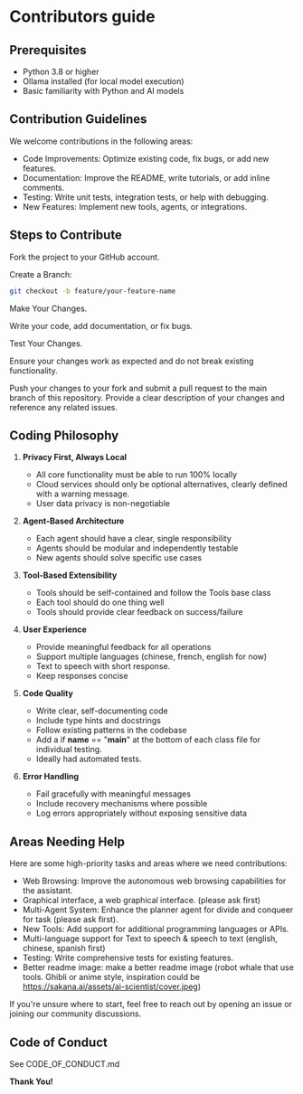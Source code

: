 # Contributors guide

## Prerequisites

- Python 3.8 or higher
- Ollama installed (for local model execution)
- Basic familiarity with Python and AI models

## Contribution Guidelines

We welcome contributions in the following areas:

- Code Improvements: Optimize existing code, fix bugs, or add new features.
- Documentation: Improve the README, write tutorials, or add inline comments.
- Testing: Write unit tests, integration tests, or help with debugging.
- New Features: Implement new tools, agents, or integrations.

## Steps to Contribute

Fork the project to your GitHub account.

Create a Branch:

```bash
git checkout -b feature/your-feature-name
```

Make Your Changes.

Write your code, add documentation, or fix bugs.

Test Your Changes.

Ensure your changes work as expected and do not break existing functionality.

Push your changes to your fork and submit a pull request to the main branch of this repository. Provide a clear description of your changes and reference any related issues.

## Coding Philosophy

1. **Privacy First, Always Local**
   - All core functionality must be able to run 100% locally
   - Cloud services should only be optional alternatives, clearly defined with a warning message.
   - User data privacy is non-negotiable

2. **Agent-Based Architecture**
   - Each agent should have a clear, single responsibility
   - Agents should be modular and independently testable
   - New agents should solve specific use cases

3. **Tool-Based Extensibility**
   - Tools should be self-contained and follow the Tools base class
   - Each tool should do one thing well
   - Tools should provide clear feedback on success/failure

4. **User Experience**
   - Provide meaningful feedback for all operations
   - Support multiple languages (chinese, french, english for now)
   - Text to speech with short response.
   - Keep responses concise

5. **Code Quality**
   - Write clear, self-documenting code
   - Include type hints and docstrings
   - Follow existing patterns in the codebase
   - Add a if __name__ == "__main__" at the bottom of each class file for individual testing.
   - Ideally had automated tests.

6. **Error Handling**
   - Fail gracefully with meaningful messages
   - Include recovery mechanisms where possible
   - Log errors appropriately without exposing sensitive data

## Areas Needing Help

Here are some high-priority tasks and areas where we need contributions:

- Web Browsing: Improve the autonomous web browsing capabilities for the assistant.
- Graphical interface, a web graphical interface. (please ask first)
- Multi-Agent System: Enhance the planner agent for divide and conqueer for task (please ask first).
- New Tools: Add support for additional programming languages or APIs.
- Multi-language support for Text to speech & speech to text (english, chinese, spanish first)
- Testing: Write comprehensive tests for existing features.
- Better readme image: make a better readme image (robot whale that use tools. Ghibli or anime style, inspiration could be https://sakana.ai/assets/ai-scientist/cover.jpeg)


If you're unsure where to start, feel free to reach out by opening an issue or joining our community discussions.

## Code of Conduct

See CODE_OF_CONDUCT.md

**Thank You!**
